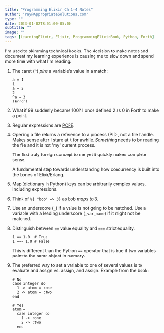 ```yaml
---
title: "Programming Elixir Ch 1-4 Notes"
author: "ray@AppropriateSolutions.com"
type: ""
date: 2023-01-02T8:01:00-05:00
subtitle: ""
image: ""
tags: [LearningElixir, Elixir, ProgrammingElixirBook, Python, Forth]
---
```


I'm used to skimming technical books.
The decision to make notes and document my learning experience is causing me to
slow down and spend more time with what I'm reading.

1) The caret (`^`) _pins_ a variable's value in a match:
    ```
    a = 1
    1
    a = 2
    2
    ^a = 3
    (Error)
    ```

2) What if 99 suddenly became 100?
I once defined 2 as 0 in Forth to make a point.

3) Regular expressions are [PCRE](https://www.pcre.org/).

4) Opening a file returns a reference to a process (PID), not a file handle.
Makes sense after I stare at it for awhile.
_Something_ needs to be reading the file and it is not 'my' current process.

    The first truly foreign concept to me yet it quickly makes complete sense.

    A fundamental step towards understanding how concurrency is built into the bones of Elixir/Erlang.

5) Map (dictionary in Python) keys can be arbitrarily complex values, including expressions.

6) Think of ``%{ "bob" => 3}`` as bob _maps to_ 3.

7) Use an underscore (`_`) if a value is not going to be matched.
Use a variable with a leading underscore (`_var_name`) if it might not be matched.

8) Distinguish between `==` value equality and `===` strict equality.
    ```
    1 == 1.0  # True
    1 === 1.0 # False
    ```

    This is different than the Python `==` operator that is true if two variables point to the same object in memory.

9) The preferred way to set a variable to one of several values is to evaluate and assign vs. assign, and assign.
Example from the book:
    ```
    # No
    case integer do
      1 -> atom = :one
      2 -> atom = :two
    end

    # Yes
    atom =
      case integer do
        1 -> :one
        2 -> :two
      end
    ```
